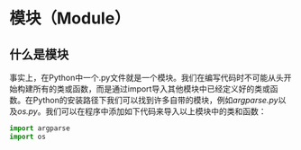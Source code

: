 # 模块（Module）

## 什么是模块

事实上，在Python中一个.py文件就是一个模块。我们在编写代码时不可能从头开始构建所有的类或函数，而是通过import导入其他模块中已经定义好的类或函数。在Python的安装路径下我们可以找到许多自带的模块，例如*argparse.py*以及*os.py*。我们可以在程序中添加如下代码来导入以上模块中的类和函数：

```python
import argparse
import os
```
